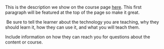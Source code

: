 This is the description we show on the course page [here](https://lab.github.com/shannkeller11/how-to-make-a-pizza). This first paragraph will be featured at the top of the page so make it great.
​

​
Be sure to tell the learner about the technology you are teaching, why they should learn it, how they can use it, and what you will teach them.
​


Include information on how they can reach you for questions about the content or course. 